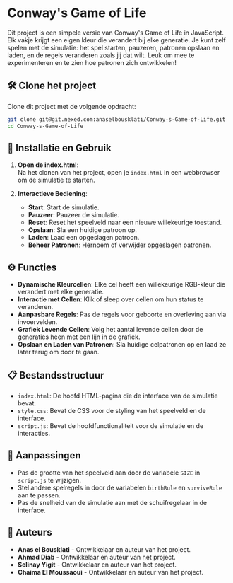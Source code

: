 # Conway's Game of Life

Dit project is een simpele versie van Conway's Game of Life in JavaScript. Elk vakje krijgt een eigen kleur die verandert bij elke generatie. Je kunt zelf spelen met de simulatie: het spel starten, pauzeren, patronen opslaan en laden, en de regels veranderen zoals jij dat wilt. Leuk om mee te experimenteren en te zien hoe patronen zich ontwikkelen!

## 🛠️ Clone het project

Clone dit project met de volgende opdracht:

```bash
git clone git@git.nexed.com:anaselbousklati/Conway-s-Game-of-Life.git
cd Conway-s-Game-of-Life
```

## 🚀 Installatie en Gebruik

1. **Open de index.html**:  
   Na het clonen van het project, open je `index.html` in een webbrowser om de simulatie te starten.

2. **Interactieve Bediening**:  
   - **Start**: Start de simulatie.  
   - **Pauzeer**: Pauzeer de simulatie.  
   - **Reset**: Reset het speelveld naar een nieuwe willekeurige toestand.  
   - **Opslaan**: Sla een huidige patroon op.  
   - **Laden**: Laad een opgeslagen patroon.  
   - **Beheer Patronen**: Hernoem of verwijder opgeslagen patronen.  

## ⚙️ Functies

- **Dynamische Kleurcellen**: Elke cel heeft een willekeurige RGB-kleur die verandert met elke generatie.
- **Interactie met Cellen**: Klik of sleep over cellen om hun status te veranderen.
- **Aanpasbare Regels**: Pas de regels voor geboorte en overleving aan via invoervelden.
- **Grafiek Levende Cellen**: Volg het aantal levende cellen door de generaties heen met een lijn in de grafiek.
- **Opslaan en Laden van Patronen**: Sla huidige celpatronen op en laad ze later terug om door te gaan.

## 📋 Bestandsstructuur

- `index.html`: De hoofd HTML-pagina die de interface van de simulatie bevat.
- `style.css`: Bevat de CSS voor de styling van het speelveld en de interface.
- `script.js`: Bevat de hoofdfunctionaliteit voor de simulatie en de interacties.

## 🎨 Aanpassingen

- Pas de grootte van het speelveld aan door de variabele `SIZE` in `script.js` te wijzigen.
- Stel andere spelregels in door de variabelen `birthRule` en `surviveRule` aan te passen.
- Pas de snelheid van de simulatie aan met de schuifregelaar in de interface.

## 📝 Auteurs

- **Anas el Bousklati** - Ontwikkelaar en auteur van het project.
- **Ahmad Diab** - Ontwikkelaar en auteur van het project.
- **Selinay Yigit** - Ontwikkelaar en auteur van het project.
- **Chaima El Moussaoui** - Ontwikkelaar en auteur van het project.
